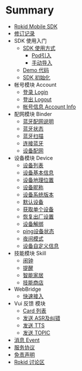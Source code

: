 # Summary

* [Rokid Mobile SDK](README.md)
* [修订记录](resource/00_version.md)
* SDK 使用入门
    * [SDK 使用方式](resource/10_use_sdk.md)
        * [Pod引入](resource/11_pod_sdk.md)
        * [手动导入](resource/12_manual_sdk.md)
    * [Demo 代码](resource/13_demo.md)
    * [SDK 初始化](resource/14_sdk_init.md)
* 帐号模块 Account
    * [登录 Login](resource/31_token_login.md)
    * [登出 Logout](resource/32_logout.md)
    * [帐号信息 Account Info](resource/33_account_info.md)
* 配网模块 Binder
    * [蓝牙配网说明](resource/40_ble.md)
    * [蓝牙状态](resource/41_ble_status.md)
    * [蓝牙扫描](resource/42_ble_scan.md)
    * [连接蓝牙](resource/43_ble_connect.md)
    * [设备配网](resource/44_ble_send_data.md)
* 设备模块 Device
    * [设备列表](resource/51_device_list.md)
    * [设备基本信息](resource/52_device_base_info.md)
    * [设备地理位置](resource/53_device_loaction.md)
    * [设备昵称](resource/54_nick.md)
    * [设备系统版本](resource/55_system_version.md)
    * [默认设备](resource/56_default_device.md)
    * [获取单个设备](resource/57_get_device_by_id.md)
    * [恢复出厂设置](resource/58_reset.md)
    * [设备解绑](resource/59_unbind.md)
    * [ping设备状态](resource/5A_ping.md)
    * [夜间模式](resource/5B_nightmode.md)
    * [设备自定义信息](resource/5Z_custom_info.md)
* 技能模块 Skill
    * [闹钟](resource/61_alarm.md)
    * [提醒](resource/62_remind.md)
    * [智能家居](resource/63_homebase.md)
    * [技能商店](resource/64_skill_store.md)
* WebBridge
    * [快速接入](resource/71_use_webbridge.md)
* Vui 反馈 模块
    * [Card 列表](resource/81_card_list.md)
    * [发送 ASR及纠错](resource/82_asr.md)
    * [发送 TTS](resource/83_tts.md)
    * [发送 TOPIC](resource/84_topic.md)
* [消息 Event](resource/X1_event.md)
* [服务协议](resource/Z0_service_agreement.md)
* [免责声明](resource/Z1_community_disclaimer.md)
* [Rokid 讨论区](https://developer-forum.rokid.com)


